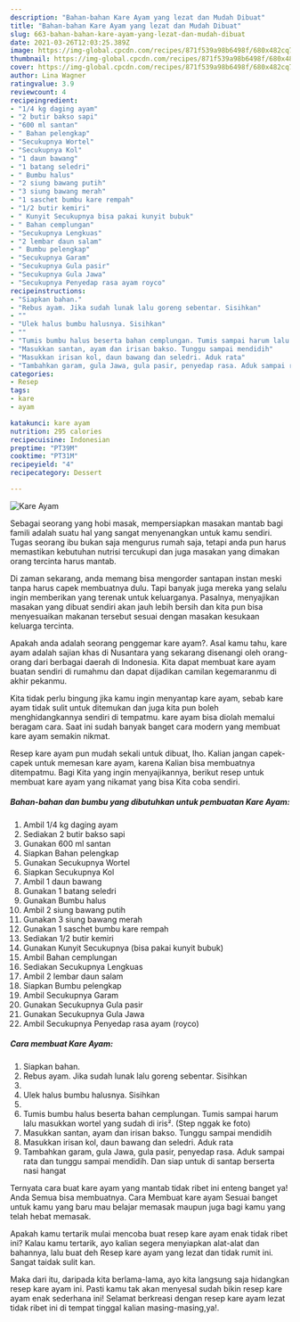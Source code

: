 ```yaml
---
description: "Bahan-bahan Kare Ayam yang lezat dan Mudah Dibuat"
title: "Bahan-bahan Kare Ayam yang lezat dan Mudah Dibuat"
slug: 663-bahan-bahan-kare-ayam-yang-lezat-dan-mudah-dibuat
date: 2021-03-26T12:03:25.389Z
image: https://img-global.cpcdn.com/recipes/871f539a98b6498f/680x482cq70/kare-ayam-foto-resep-utama.jpg
thumbnail: https://img-global.cpcdn.com/recipes/871f539a98b6498f/680x482cq70/kare-ayam-foto-resep-utama.jpg
cover: https://img-global.cpcdn.com/recipes/871f539a98b6498f/680x482cq70/kare-ayam-foto-resep-utama.jpg
author: Lina Wagner
ratingvalue: 3.9
reviewcount: 4
recipeingredient:
- "1/4 kg daging ayam"
- "2 butir bakso sapi"
- "600 ml santan"
- " Bahan pelengkap"
- "Secukupnya Wortel"
- "Secukupnya Kol"
- "1 daun bawang"
- "1 batang seledri"
- " Bumbu halus"
- "2 siung bawang putih"
- "3 siung bawang merah"
- "1 saschet bumbu kare rempah"
- "1/2 butir kemiri"
- " Kunyit Secukupnya bisa pakai kunyit bubuk"
- " Bahan cemplungan"
- "Secukupnya Lengkuas"
- "2 lembar daun salam"
- " Bumbu pelengkap"
- "Secukupnya Garam"
- "Secukupnya Gula pasir"
- "Secukupnya Gula Jawa"
- "Secukupnya Penyedap rasa ayam royco"
recipeinstructions:
- "Siapkan bahan."
- "Rebus ayam. Jika sudah lunak lalu goreng sebentar. Sisihkan"
- ""
- "Ulek halus bumbu halusnya. Sisihkan"
- ""
- "Tumis bumbu halus beserta bahan cemplungan. Tumis sampai harum lalu masukkan wortel yang sudah di iris². (Step nggak ke foto)"
- "Masukkan santan, ayam dan irisan bakso. Tunggu sampai mendidih"
- "Masukkan irisan kol, daun bawang dan seledri. Aduk rata"
- "Tambahkan garam, gula Jawa, gula pasir, penyedap rasa. Aduk sampai rata dan tunggu sampai mendidih. Dan siap untuk di santap berserta nasi hangat"
categories:
- Resep
tags:
- kare
- ayam

katakunci: kare ayam 
nutrition: 295 calories
recipecuisine: Indonesian
preptime: "PT39M"
cooktime: "PT31M"
recipeyield: "4"
recipecategory: Dessert

---
```



![Kare Ayam](https://img-global.cpcdn.com/recipes/871f539a98b6498f/680x482cq70/kare-ayam-foto-resep-utama.jpg)

Sebagai seorang yang hobi masak, mempersiapkan masakan mantab bagi famili adalah suatu hal yang sangat menyenangkan untuk kamu sendiri. Tugas seorang ibu bukan saja mengurus rumah saja, tetapi anda pun harus memastikan kebutuhan nutrisi tercukupi dan juga masakan yang dimakan orang tercinta harus mantab.

Di zaman  sekarang, anda memang bisa mengorder santapan instan meski tanpa harus capek membuatnya dulu. Tapi banyak juga mereka yang selalu ingin memberikan yang terenak untuk keluarganya. Pasalnya, menyajikan masakan yang dibuat sendiri akan jauh lebih bersih dan kita pun bisa menyesuaikan makanan tersebut sesuai dengan masakan kesukaan keluarga tercinta. 



Apakah anda adalah seorang penggemar kare ayam?. Asal kamu tahu, kare ayam adalah sajian khas di Nusantara yang sekarang disenangi oleh orang-orang dari berbagai daerah di Indonesia. Kita dapat membuat kare ayam buatan sendiri di rumahmu dan dapat dijadikan camilan kegemaranmu di akhir pekanmu.

Kita tidak perlu bingung jika kamu ingin menyantap kare ayam, sebab kare ayam tidak sulit untuk ditemukan dan juga kita pun boleh menghidangkannya sendiri di tempatmu. kare ayam bisa diolah memalui beragam cara. Saat ini sudah banyak banget cara modern yang membuat kare ayam semakin nikmat.

Resep kare ayam pun mudah sekali untuk dibuat, lho. Kalian jangan capek-capek untuk memesan kare ayam, karena Kalian bisa membuatnya ditempatmu. Bagi Kita yang ingin menyajikannya, berikut resep untuk membuat kare ayam yang nikamat yang bisa Kita coba sendiri.

<!--inarticleads1-->

##### Bahan-bahan dan bumbu yang dibutuhkan untuk pembuatan Kare Ayam:

1. Ambil 1/4 kg daging ayam
1. Sediakan 2 butir bakso sapi
1. Gunakan 600 ml santan
1. Siapkan  Bahan pelengkap
1. Gunakan Secukupnya Wortel
1. Siapkan Secukupnya Kol
1. Ambil 1 daun bawang
1. Gunakan 1 batang seledri
1. Gunakan  Bumbu halus
1. Ambil 2 siung bawang putih
1. Gunakan 3 siung bawang merah
1. Gunakan 1 saschet bumbu kare rempah
1. Sediakan 1/2 butir kemiri
1. Gunakan  Kunyit Secukupnya (bisa pakai kunyit bubuk)
1. Ambil  Bahan cemplungan
1. Sediakan Secukupnya Lengkuas
1. Ambil 2 lembar daun salam
1. Siapkan  Bumbu pelengkap
1. Ambil Secukupnya Garam
1. Gunakan Secukupnya Gula pasir
1. Gunakan Secukupnya Gula Jawa
1. Ambil Secukupnya Penyedap rasa ayam (royco)




<!--inarticleads2-->

##### Cara membuat Kare Ayam:

1. Siapkan bahan.
1. Rebus ayam. Jika sudah lunak lalu goreng sebentar. Sisihkan
1. 
1. Ulek halus bumbu halusnya. Sisihkan
1. 
1. Tumis bumbu halus beserta bahan cemplungan. Tumis sampai harum lalu masukkan wortel yang sudah di iris². (Step nggak ke foto)
1. Masukkan santan, ayam dan irisan bakso. Tunggu sampai mendidih
1. Masukkan irisan kol, daun bawang dan seledri. Aduk rata
1. Tambahkan garam, gula Jawa, gula pasir, penyedap rasa. Aduk sampai rata dan tunggu sampai mendidih. Dan siap untuk di santap berserta nasi hangat




Ternyata cara buat kare ayam yang mantab tidak ribet ini enteng banget ya! Anda Semua bisa membuatnya. Cara Membuat kare ayam Sesuai banget untuk kamu yang baru mau belajar memasak maupun juga bagi kamu yang telah hebat memasak.

Apakah kamu tertarik mulai mencoba buat resep kare ayam enak tidak ribet ini? Kalau kamu tertarik, ayo kalian segera menyiapkan alat-alat dan bahannya, lalu buat deh Resep kare ayam yang lezat dan tidak rumit ini. Sangat taidak sulit kan. 

Maka dari itu, daripada kita berlama-lama, ayo kita langsung saja hidangkan resep kare ayam ini. Pasti kamu tak akan menyesal sudah bikin resep kare ayam enak sederhana ini! Selamat berkreasi dengan resep kare ayam lezat tidak ribet ini di tempat tinggal kalian masing-masing,ya!.

